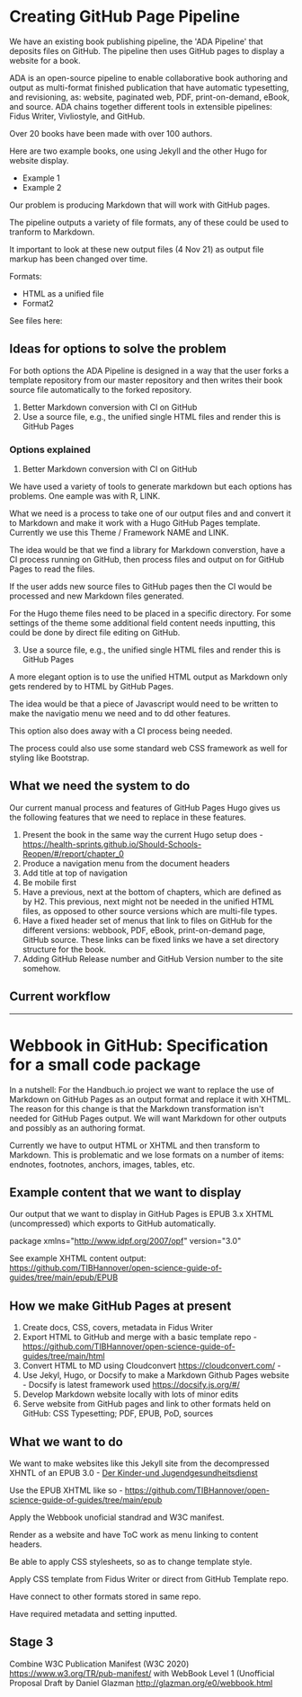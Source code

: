 # Creating GitHub Page Pipeline

We have an existing book publishing pipeline, the 'ADA Pipeline' that deposits files on GitHub. The pipeline then uses GitHub pages to display a website for a book.

ADA is an open-source pipeline to enable collaborative book authoring and output as multi-format finished publication that have automatic typesetting,  and revisioning, as: website, paginated web, PDF, print-on-demand, eBook, and source. ADA chains together different tools in extensible pipelines: Fidus Writer, Vivliostyle, and GitHub.

Over 20 books have been made with over 100 authors.

Here are two example books, one using Jekyll and the other Hugo for website display.

  - Example 1
  - Example 2

Our problem is producing Markdown that will work with GitHub pages.

The pipeline outputs a variety of file formats, any of these could be used to tranform to Markdown.

It important to look at these new output files (4 Nov 21) as output file markup has been changed over time.

Formats:

  -  HTML as a unified file
  -  Format2

See files here: 

## Ideas for options to solve the problem

For both options the ADA Pipeline is designed in a way that the user forks a template repository from our master repository and then writes their book source file automatically to the forked repository.

  1. Better Markdown conversion with CI on GitHub
  2. Use a source file, e.g., the unified single HTML files and render this is GitHub Pages

### Options explained

1. Better Markdown conversion with CI on GitHub

We have used a variety of tools to generate markdown but each options has problems. One eample was with R, LINK. 

What we need is a process to take one of our output files and and convert it to Markdown and make it work with a Hugo GitHub Pages template. Currently we use this Theme / Framework NAME and LINK.

The idea would be that we find a library for Markdown converstion, have a CI process running on GitHub, then process files and output on for GitHub Pages to read the files.

If the user adds new source files to GitHub pages then the CI would be processed and new Markdown files generated.

For the Hugo theme files need to be placed in a specific directory. For some settings of the theme some additional field content needs inputting, this could be done by direct file editing on GitHub.

3. Use a source file, e.g., the unified single HTML files and render this is GitHub Pages

A more elegant option is to use the unified HTML output as Markdown only gets rendered by to HTML by GitHub Pages.

The idea would be that a piece of Javascript would need to be written to make the navigatio menu we need and to dd other features.

This option also does away with a CI process being needed.

The process could also use some standard web CSS framework as well for styling like Bootstrap.

## What we need the system to do

Our current manual process and features of GitHub Pages Hugo gives us the following features that we need to replace in these features.

  1. Present the book in the same way the current Hugo setup does - https://health-sprints.github.io/Should-Schools-Reopen/#/report/chapter_0
  2. Produce a navigation menu from the document headers
  3. Add title at top of navigation
  4. Be mobile first
  5. Have a previous, next at the bottom of chapters, which are defined as by H2. This previous, next might not be needed in the unified HTML files, as opposed to other source versions which are multi-file types.
  6. Have a fixed header set of menus that link to files on GitHub for the different versions: webbook, PDF, eBook, print-on-demand page, GitHub source. These links can be fixed links we have a set directory structure for the book.
  7. Adding GitHub Release number and GitHub Version number to the site somehow.

## Current workflow




---


# Webbook in GitHub: Specification for a small code package

In a nutshell: For the Handbuch.io project we want to replace the use of Markdown on GitHub Pages as an output format and replace it with XHTML. The reason for this change is that the Markdown transformation isn't needed for GitHub Pages output. We will want Markdown for other outputs and possibly as an authoring format.  

Currently we have to output HTML or XHTML and then transform to Markdown. This is problematic and we lose formats on a number of items: endnotes, footnotes, anchors, images, tables, etc.

## Example content that we want to display

Our output that we want to display in GitHub Pages is EPUB 3.x XHTML (uncompressed) which exports to GitHub automatically.

package xmlns="http://www.idpf.org/2007/opf" version="3.0"

See example XHTML content output: https://github.com/TIBHannover/open-science-guide-of-guides/tree/main/epub/EPUB

## How we make GitHub Pages at present

  1. Create docs, CSS, covers, metadata in Fidus Writer
  2. Export HTML to GitHub and merge with a basic template repo - https://github.com/TIBHannover/open-science-guide-of-guides/tree/main/html
  3. Convert HTML to MD using Cloudconvert https://cloudconvert.com/ - 
  4. Use Jekyl, Hugo, or Docsify to make a Markdown Github Pages website - Docsify is latest framework used https://docsify.js.org/#/
  5. Develop Markdown website locally with lots of minor edits
  6. Serve website from GitHub pages and link to other formats held on GitHub: CSS Typesetting; PDF, EPUB, PoD, sources

## What we want to do

We want to make websites like this Jekyll site from the decompressed XHNTL of an EPUB 3.0 - [Der Kinder-und Jugendgesundheitsdienst](https://akademie-oeffentliches-gesundheitswesen.github.io/KJGD/)

Use the EPUB XHTML like so - https://github.com/TIBHannover/open-science-guide-of-guides/tree/main/epub

Apply the Webbook unoficial standrad and W3C manifest.

Render as a website and have ToC work as menu linking to content headers.

Be able to apply CSS stylesheets, so as to change template style.

Apply CSS template from Fidus Writer or direct from GitHub Template repo.

Have connect to other formats stored in same repo.

Have required metadata and setting inputted.

## Stage 3

Combine W3C Publication Manifest (W3C 2020) https://www.w3.org/TR/pub-manifest/ with WebBook Level 1 (Unofficial Proposal Draft by Daniel Glazman http://glazman.org/e0/webbook.html

